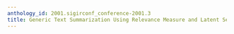 ```yaml
---
anthology_id: 2001.sigirconf_conference-2001.3
title: Generic Text Summarization Using Relevance Measure and Latent Semantic Analysis
---
```

